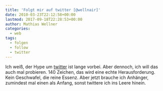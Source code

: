 ```yaml
---
title: 'Folgt mir auf twitter [@wellnair]'
date: 2010-03-23T22:12:58+00:00
lastmod: 2017-09-18T22:28:53+00:00
author: Mathias Wellner
categories:
  - web
tags:
  - folgen
  - follow
  - twitter
---
```

Ich weiß, der Hype um [twitter](http://twitter.com) ist lange vorbei. Aber dennoch, ich will das auch mal probieren. 140 Zeichen, das wird eine echte Herausforderung. Kein Geschwafel, die reine Essenz. Aber jetzt brauche ich Anhänger, zumindest mal einen als Anfang, sonst twittere ich ins Leere hinein.